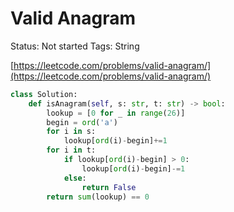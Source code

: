 # Valid Anagram

Status: Not started
Tags: String

[https://leetcode.com/problems/valid-anagram/](https://leetcode.com/problems/valid-anagram/)

```python
class Solution:
    def isAnagram(self, s: str, t: str) -> bool:
        lookup = [0 for _ in range(26)]
        begin = ord('a')
        for i in s:
            lookup[ord(i)-begin]+=1
        for i in t:
            if lookup[ord(i)-begin] > 0:
                lookup[ord(i)-begin]-=1
            else:
                return False
        return sum(lookup) == 0
```